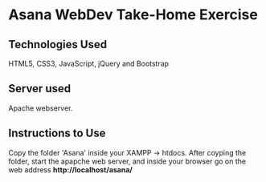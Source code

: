 # Asana WebDev Take-Home Exercise

## Technologies Used

HTML5, CSS3, JavaScript, jQuery and Bootstrap

## Server used

Apache webserver.

## Instructions to Use

Copy the folder 'Asana' inside your XAMPP -> htdocs.
After coyping the folder, start the apapche web server, and inside your browser go on the web address **http://localhost/asana/**
